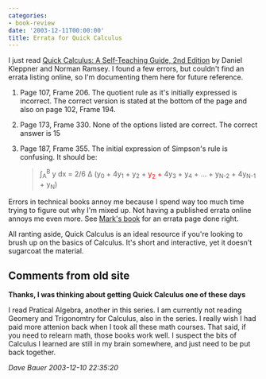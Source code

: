 ```yaml
---
categories:
- book-review
date: '2003-12-11T00:00:00'
title: Errata for Quick Calculus
---
```



I just read [Quick Calculus: A Self-Teaching Guide, 2nd Edition](http://www.amazon.com/exec/obidos/ASIN/0471827223/vinodkurupshomep) by Daniel Kleppner and Norman Ramsey. I found a few errors, but couldn't find an errata listing online, so I'm documenting them here for future reference.

1. Page 107, Frame 206. The quotient rule as it's initially expressed is incorrect. The correct version is stated at the bottom of the page and also on page 102, Frame 194.

1. Page 173, Frame 330. None of the options listed are correct. The correct answer is 15
1. Page 187, Frame 355. The initial expression of Simpson's rule is confusing. It should be: <blockquote> <p> &int;<sub>A</sub><sup>B</sup> y dx = 2/6 &Delta; (y<sub>0</sub> + 4y<sub>1</sub> + y<sub>2</sub> + <span style="color: #ff0000;">y<sub>2</sub> +</span> 4y<sub>3</sub> + y<sub>4</sub> + ... + y<sub>N-2</sub> + 4y<sub>N-1</sub> + y<sub>N</sub>) </p> </blockquote>

Errors in technical books annoy me because I spend way too much time trying to figure out why I'm mixed up. Not having a published errata online annoys me even more. See [Mark's book](http://borkware.com/corebook/errata) for an errata page done right.

All ranting aside, Quick Calculus is an ideal resource if you're looking to brush up on the basics of Calculus. It's short and interactive, yet it doesn't sugarcoat the material.

<div id="comment-box">
<h2>Comments from old site</h2>

<div class="one-comment">
<p><b>Thanks, I was thinking about getting Quick Calculus one of these days</b></p>
<p>
I read Pratical Algebra, another in this series. I am currently not
reading Geomery and Trigonomtry for Calculus, also in the series. I
really wish I had paid more attenion back when I took all these math
courses. That said, if you need to relearn math, those books work
well. I suspect the bits of Calculus I learned are still in my brain
somewhere, and just need to be put back together.
</p>
<address class="signature">
<span class="author">Dave Bauer</span>
<span class="date">2003-12-10 22:35:20</span>
</address>
</div>

</div>

